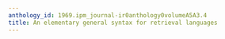 ```yaml
---
anthology_id: 1969.ipm_journal-ir0anthology0volumeA5A3.4
title: An elementary general syntax for retrieval languages
---
```

